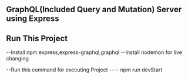 ## GraphQL(Included Query and Mutation) Server using Express
## Run This Project

--Install npm express,express-graphql,graphql
--Install nodemon for live changing

--Run this command for executing Project
---- npm run devStart

